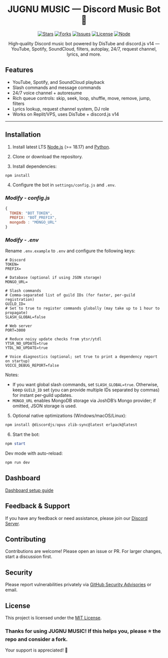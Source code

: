 <div align="center">

# JUGNU MUSIC — Discord Music Bot 🎵

[![Stars](https://img.shields.io/github/stars/kabirjaipal/JUGNU-MUSIC?style=flat-square)](https://github.com/kabirjaipal/JUGNU-MUSIC/stargazers)
[![Forks](https://img.shields.io/github/forks/kabirjaipal/JUGNU-MUSIC?style=flat-square)](https://github.com/kabirjaipal/JUGNU-MUSIC/fork)
[![Issues](https://img.shields.io/github/issues/kabirjaipal/JUGNU-MUSIC?style=flat-square)](https://github.com/kabirjaipal/JUGNU-MUSIC/issues)
[![License](https://img.shields.io/badge/license-MIT-green?style=flat-square)](LICENSE)
[![Node](https://img.shields.io/badge/node-%E2%89%A518.17-43853D?logo=node.js&style=flat-square)](https://nodejs.org/)

High‑quality Discord music bot powered by DisTube and discord.js v14 — YouTube, Spotify, SoundCloud, filters, autoplay, 24/7, request channel, lyrics, and more.

</div>

## Features

- YouTube, Spotify, and SoundCloud playback
- Slash commands and message commands
- 24/7 voice channel + autoresume
- Rich queue controls: skip, seek, loop, shuffle, move, remove, jump, filters
- Lyrics lookup, request channel system, DJ role
- Works on Replit/VPS, uses DisTube + discord.js v14

---

## Installation

1) Install latest LTS [Node.js](https://nodejs.org/) (>= 18.17) and [Python](https://www.python.org/downloads/).

2) Clone or download the repository.

3) Install dependencies:

```powershell
npm install
```

4) Configure the bot in `settings/config.js` and `.env`.

### _Modify - config.js_

```javascript
{
  TOKEN: "BOT_TOKEN",
  PREFIX: "BOT_PREFIX",
  mongodb : "MONGO_URL"
}
```

### _Modify - .env_

Rename `.env.example` to `.env` and configure the following keys:

```env
# Discord
TOKEN=
PREFIX=

# Database (optional if using JSON storage)
MONGO_URL=

# Slash commands
# Comma-separated list of guild IDs (for faster, per-guild registration)
GUILD_ID=
# Set to true to register commands globally (may take up to 1 hour to propagate)
SLASH_GLOBAL=false

# Web server
PORT=3000

# Reduce noisy update checks from ytsr/ytdl
YTSR_NO_UPDATE=true
YTDL_NO_UPDATE=true

# Voice diagnostics (optional; set true to print a dependency report on startup)
VOICE_DEBUG_REPORT=false
```

Notes:
- If you want global slash commands, set `SLASH_GLOBAL=true`. Otherwise, keep `GUILD_ID` set (you can provide multiple IDs separated by commas) for instant per‑guild updates.
- `MONGO_URL` enables MongoDB storage via JoshDB’s Mongo provider; if omitted, JSON storage is used.

5) Optional native optimizations (Windows/macOS/Linux):

```powershell
npm install @discordjs/opus zlib-sync@latest erlpack@latest
```

6) Start the bot:

```powershell
npm start
```

Dev mode with auto-reload:

```powershell
npm run dev
```

## Dashboard

[Dashboard setup guide](https://github.com/kabirsingh2004/JUGNU-Dashboard/blob/main/README.md)

## Feedback & Support

If you have any feedback or need assistance, please join our [Discord Server](https://discord.gg/FuKfAREn9f).

## Contributing

Contributions are welcome! Please open an issue or PR. For larger changes, start a discussion first.

## Security

Please report vulnerabilities privately via [GitHub Security Advisories](https://github.com/kabirjaipal/JUGNU-MUSIC/security/advisories) or email.

## License

This project is licensed under the [MIT License](LICENSE).

### Thanks for using JUGNU MUSIC! If this helps you, please ⭐ the repo and consider a fork.

Your support is appreciated! 🌟
